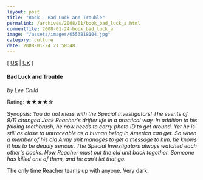```yaml
---
layout: post
title: "Book - Bad Luck and Trouble"
permalink: /archives/2008/01/book_bad_luck_a.html
commentfile: 2008-01-24-book_bad_luck_a
image: "/assets/images/0553818104.jpg"
category: culture
date: 2008-01-24 21:58:48
---
```


\[ [US](http://www.amazon.com/o/asin/0553818104) | [UK](http://www.amazon.co.uk/o/asin/0553818104) \]

#### Bad Luck and Trouble

<em>by Lee Child</em>

Rating: ★★★★☆

<div class="book_synopsis" markdown="1">
Synopsis: <em>You do not mess with the Special Investigators! The events of 9/11 changed Jack Reacher's drifter life in a practical way. In addition to his folding toothbrush, he now needs to carry photo ID to get around. Yet he is still as close to untraceable as a human being in America can get. So when a member of his old Army unit manages to get a message to him, he knows it has to be deadly serious. The Special Investigators always watched each other's backs. Now Reacher must put the old unit back together. Someone has killed one of them, and he can't let that go.</em>
</div>

The only time Reacher teams up with anyone. Very dark.
